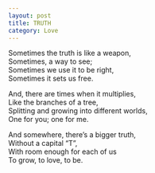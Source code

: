 ```yaml
---
layout: post
title: TRUTH
category: Love
---
```


Sometimes the truth is like a weapon,  
Sometimes, a way to see;  
Sometimes we use it to be right,  
Sometimes it sets us free.

And, there are times when it multiplies,  
Like the branches of a tree,  
Splitting and growing into different worlds,  
One for you; one for me.

And somewhere, there’s a bigger truth,  
Without a capital “T”,  
With room enough for each of us  
To grow, to love, to be.